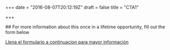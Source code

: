 +++
date = "2016-08-07T20:12:19Z"
draft = false
title = "CTA1"

+++
<div class="Information-info">
## For more information about this once in a lifetime opportunity, fill out the form below

<a href="#" class="u-btn u-btn-x-large theme-btn-primary">Llena el formulario a continuacion para mayor información</a>
</div>
